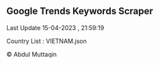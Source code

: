

## Google Trends Keywords Scraper 
 
Last Update 15-04-2023 , 21:59:19

Country List :
VIETNAM.json



© Abdul Muttaqin 
